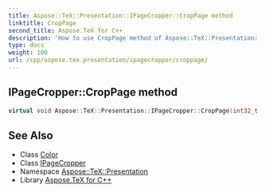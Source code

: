 ```yaml
---
title: Aspose::TeX::Presentation::IPageCropper::CropPage method
linktitle: CropPage
second_title: Aspose.TeX for C++
description: 'How to use CropPage method of Aspose::TeX::Presentation::IPageCropper class in C++.'
type: docs
weight: 100
url: /cpp/aspose.tex.presentation/ipagecropper/croppage/
---
```

## IPageCropper::CropPage method




```cpp
virtual void Aspose::TeX::Presentation::IPageCropper::CropPage(int32_t scale, System::Drawing::Color bgColor, float margin)=0
```

## See Also

* Class [Color](../../../system.drawing/color/)
* Class [IPageCropper](../)
* Namespace [Aspose::TeX::Presentation](../../)
* Library [Aspose.TeX for C++](../../../)
